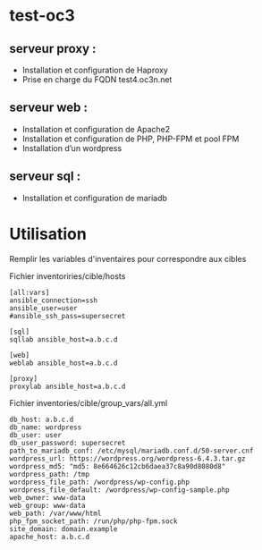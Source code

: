 # test-oc3

## serveur proxy :
- Installation et configuration de Haproxy
-  Prise en charge du FQDN test4.oc3n.net

## serveur web :
- Installation et configuration de Apache2
- Installation et configuration de PHP, PHP-FPM et pool FPM
- Installation d’un wordpress

## serveur sql :
- Installation et configuration de mariadb

# Utilisation

Remplir les variables d'inventaires pour correspondre aux cibles

Fichier inventoriries/cible/hosts
```
[all:vars]
ansible_connection=ssh
ansible_user=user
#ansible_ssh_pass=supersecret

[sql]
sqllab ansible_host=a.b.c.d

[web]
weblab ansible_host=a.b.c.d

[proxy]
proxylab ansible_host=a.b.c.d
```

Fichier inventories/cible/group_vars/all.yml
```
db_host: a.b.c.d
db_name: wordpress
db_user: user
db_user_password: supersecret
path_to_mariadb_conf: /etc/mysql/mariadb.conf.d/50-server.cnf
wordpress_url: https://wordpress.org/wordpress-6.4.3.tar.gz
wordpress_md5: "md5: 8e664626c12cb6daea37c8a90d8080d8"
wordpress_path: /tmp
wordpress_file_path: /wordpress/wp-config.php
wordpress_file_default: /wordpress/wp-config-sample.php
web_owner: www-data
web_group: www-data
web_path: /var/www/html
php_fpm_socket_path: /run/php/php-fpm.sock
site_domain: domain.example
apache_host: a.b.c.d
```
